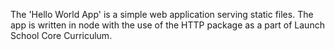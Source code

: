 
The 'Hello World App' is a simple web application serving static files. The app is written in node with the use of the HTTP package as a part of Launch School Core Curriculum. 
